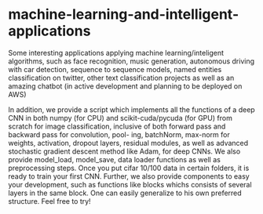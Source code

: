 # machine-learning-and-intelligent-applications
Some interesting applications applying machine learning/inteligent algorithms, such as face recognition, music generation, autonomous driving with car detection, sequence to sequence models, named entities classification on twitter, other text classification projects as well as an amazing chatbot (in active development and planning to be deployed on AWS) 

In addition, we provide a script which implements all the functions of a deep CNN in both numpy (for CPU) and scikit-cuda/pycuda (for GPU) from scratch for image classification, inclusive of both forward pass and backward pass for convolution, pool-
ing, batchNorm, max-norm for weights, activation, dropout layers, residual modules, as well as advanced stochastic gradient
descent method like Adam, for deep CNNs. We also provide model_load, model_save, data loader functions as well as preprocessing steps. Once you put cifar 10/100 data in certain folders, it is ready to train your first CNN. Further, we also provide components to easy your development, such as functions like blocks whichs consists of several layers in the same block. One can easily generalize to his own preferred structure. Feel free to try!
